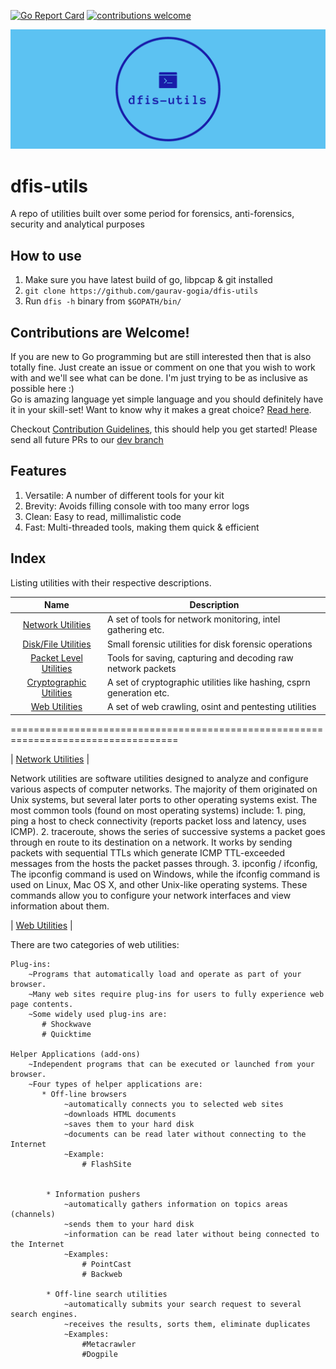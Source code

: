 [![Go Report Card](https://goreportcard.com/badge/github.com/gaurav-gogia/dfis-utils)](https://goreportcard.com/report/github.com/gaurav-gogia/dfis-utils)  [![contributions welcome](https://img.shields.io/badge/contributions-welcome-brightgreen.svg?style=flat)](https://github.com/gaurav-gogia/dfis-utils/issues)

[![Banner](./facebook_cover_photo_2.png)](./facebook_cover_photo_2.png)

# dfis-utils
A repo of utilities built over some period for forensics, anti-forensics, security and analytical purposes 

## How to use
1. Make sure you have latest build of go, libpcap & git installed
2. `git clone https://github.com/gaurav-gogia/dfis-utils`
3. Run `dfis -h` binary from `$GOPATH/bin/`

## Contributions are Welcome!
If you are new to Go programming but are still interested then that is also totally fine. 
Just create an issue or comment on one that you wish to work with and we'll see what can be done. I'm just trying to be as inclusive as possible here :)  
Go is amazing language yet simple language and you should definitely have it in your skill-set! Want to know why it makes a great choice? [Read here](http://souvikhaldar.info/programming/golang_intro/). 


Checkout [Contribution Guidelines](https://github.com/gaurav-gogia/dfis-utils/blob/master/CONTRIBUTING.md), this should help you get started! Please send all future PRs to our [dev branch](https://github.com/gaurav-gogia/dfis-utils/tree/dev)

## Features
1. Versatile: A number of different tools for your kit
2. Brevity: Avoids filling console with too many error logs
3. Clean: Easy to read, millimalistic code
4. Fast: Multi-threaded tools, making them quick & efficient

## Index
Listing utilities with their respective descriptions.

| Name | Description| 
| :--: | ------ |
| [Network Utilities](./cmd/netcmds) | A set of tools for network monitoring, intel gathering etc. |
| [Disk/File Utilities](./cmd/filecmds) | Small forensic utilities for disk forensic operations |
| [Packet Level Utilities](./cmd/pktcmds) | Tools for saving, capturing and decoding raw network packets |
| [Cryptographic Utilities](./cmd/cryptocmds) | A set of cryptographic utilities like hashing, csprn generation etc. |
| [Web Utilities](./cmd/webcmds) | A set of web crawling, osint and pentesting utilities |

===================================================================================

| [Network Utilities](./cmd/netcmds) |

Network utilities are software utilities designed to analyze and configure various aspects of computer networks. The majority of them originated on Unix systems, but several later ports to other operating systems exist.
The most common tools (found on most operating systems) include: 
    1. ping, ping a host to check connectivity (reports packet loss and latency, uses ICMP).     2. traceroute, shows the series of successive systems a packet goes through en route to its                  destination on a network. It works by sending packets with sequential TTLs                    which generate ICMP TTL-exceeded messages from the hosts the packet passes                    through.
    3. ipconfig / ifconfig, The ipconfig command is used on Windows, while the ifconfig command                           is used on Linux, Mac OS X, and other Unix-like operating systems.                            These commands allow you to configure your network interfaces and                             view information about them.


| [Web Utilities](./cmd/webcmds) |

There are two categories of web utilities:

    Plug-ins:
        ~Programs that automatically load and operate as part of your browser.
        ~Many web sites require plug-ins for users to fully experience web page contents.
        ~Some widely used plug-ins are:
           # Shockwave
           # Quicktime
     
    Helper Applications (add-ons)
        ~Independent programs that can be executed or launched from your browser.
        ~Four types of helper applications are:
           * Off-line browsers
                ~automatically connects you to selected web sites
                ~downloads HTML documents
                ~saves them to your hard disk
                ~documents can be read later without connecting to the Internet
                ~Example:
                    # FlashSite
  

            * Information pushers
                ~automatically gathers information on topics areas (channels)
                ~sends them to your hard disk
                ~information can be read later without being connected to the Internet
                ~Examples:
                    # PointCast
                    # Backweb
  
            * Off-line search utilities
                ~automatically submits your search request to several search engines.
                ~receives the results, sorts them, eliminate duplicates
                ~Examples:
                    #Metacrawler
                    #Dogpile


